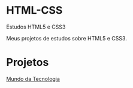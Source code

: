 # HTML-CSS
 Estudos HTML5 e CSS3

Meus projetos de estudos sobre HTML5 e CSS3.

<h1>Projetos</h1>

<p><a href="https://yurtachi.github.io/mundo-tech/"> Mundo da Tecnologia</a></p>
